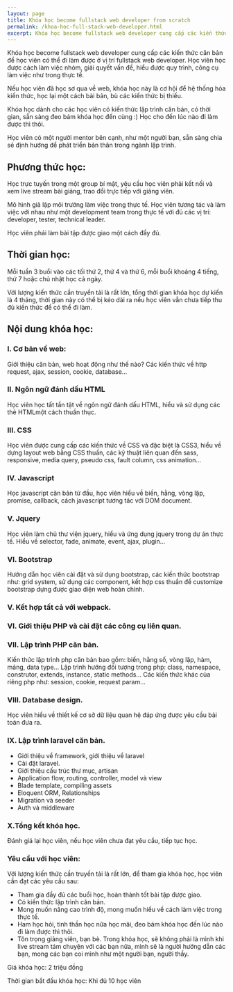 ```yaml
---
layout: page
title: Khóa học become fullstack web developer from scratch
permalink: /khoa-hoc-full-stack-web-developer.html
excerpt: Khóa học become fullstack web developer cung cấp các kiến thức căn bản để học viên có thể đi làm được ở vị trí fullstack web developer. Học viên học được cách làm việc nhóm, giải quyết vấn đề, hiểu được quy trình, công cụ làm việc như trong thực tế.
---
```


Khóa học become fullstack web developer cung cấp các kiến thức căn bản để học viên có thể đi làm được ở vị trí fullstack web developer. Học viên học được cách làm việc nhóm, giải quyết vấn đề, hiểu được quy trình, công cụ làm việc như trong thực tế.

Nếu học viên đã học sơ qua về web, khóa học này là cơ hội để hệ thống hóa kiến thức, học lại một cách bài bản, bù các kiến thức bị thiếu.

Khóa học dành cho các học viên có kiến thức lập trình căn bản, có thời gian, sẵn sàng đeo bám khóa học đến cùng :) Học cho đến lúc nào đi làm được thì thôi.

Học viên có một người mentor bên cạnh, như một người bạn, sẵn sàng chia sẻ định hướng để phát triển bản thân trong ngành lập trình.

## Phương thức học:

Học trực tuyến trong một group bí mật, yêu cầu học viên phải kết nối và xem live stream bài giảng, trao đổi trực tiếp với giảng viên.

Mô hình giả lập môi trường làm việc trong thực tế. Học viên tương tác và làm việc với nhau như một development team trong thực tế với đủ các vị trí: developer, tester, technical leader.

Học viên phải làm bài tập được giao một cách đầy đủ.

## Thời gian học:

Mỗi tuần 3 buổi vào các tối thứ 2, thứ 4 và thứ 6, mỗi buổi khoảng 4 tiếng, thứ 7 hoặc chủ nhật học cả ngày.

Với lượng kiến thức cần truyền tải là rất lớn, tổng thời gian khóa học dự kiến là 4 tháng, thời gian này có thể bị kéo dài ra nếu học viên vẫn chưa tiếp thu đủ kiến thức để có thể đi làm.

## Nội dung khóa học:

### I. Cơ bản về web:

Giới thiệu căn bản, web hoạt động như thế nào? Các kiến thức về http request, ajax, session, cookie, database…

### II. Ngôn ngữ đánh dấu HTML

Học viên học tất tần tật về ngôn ngữ đánh dấu HTML, hiểu và sử dụng các thẻ HTMLmột cách thuần thục.

### III. CSS

Học viên được cung cấp các kiến thức về CSS và đặc biệt là CSS3, hiểu về dựng layout web bằng CSS thuần, các kỹ thuật liên quan đến sass, responsive, media query, pseudo css, fault column, css animation…

### IV. Javascript

Học javascript căn bản từ đầu, học viên hiểu về biến, hằng, vòng lặp, promise, callback, cách javascript tương tác với DOM document.

### V. Jquery
Học viên làm chủ thư viện jquery, hiểu và ứng dụng jquery trong dự án thực tế. Hiểu về selector, fade, animate, event, ajax, plugin…

### VI. Bootstrap

Hướng dẫn học viên cài đặt và sử dụng bootstrap, các kiến thức bootstrap như: grid system, sử dụng các component, kết hợp css thuần để customize bootstrap dựng được giao diện web hoàn chỉnh.

### V. Kết hợp tất cả với webpack.

### VI. Giới thiệu PHP và cài đặt các công cụ liên quan.

### VII. Lập trình PHP căn bản.

Kiến thức lập trình php căn bản bao gồm: biến, hằng số, vòng lặp, hàm, mảng, data type…
Lập trình hướng đối tượng trong php: class, namespace, construtor, extends, instance, static methods...
Các kiến thức khác của riêng php như: session, cookie, request param...

### VIII. Database design.
Học viên hiểu về thiết kế cơ sở dữ liệu quan hệ đáp ứng được yêu cầu bài toán đưa ra.

### IX. Lập trình laravel căn bản.

- Giới thiệu về framework, giới thiệu về laravel
- Cài đặt laravel.
- Giới thiệu cấu trúc thư mục, artisan
- Application flow, routing, controller, model và view
- Blade template, compiling assets
- Eloquent ORM, Relationships
- Migration và seeder
- Auth và middleware

### X.Tổng kết khóa học.

Đánh giá lại học viên, nếu học viên chưa đạt yêu cầu, tiếp tục học.

### Yêu cầu với học viên:

Với lượng kiến thức cần truyền tải là rất lớn, để tham gia khóa học, học viên cần đạt các yêu cầu sau:

- Tham gia đầy đủ các buổi học, hoàn thành tốt bài tập được giao.
- Có kiến thức lập trình căn bản.
- Mong muốn nâng cao trình độ, mong muốn hiểu về cách làm việc trong thực tế.
- Ham học hỏi, tinh thần học nữa học mãi, đeo bám khóa học đến lúc nào đi làm được thì thôi.
- Tôn trọng giảng viên, bạn bè. Trong khóa học, sẽ không phải là mình khi live stream tám chuyện với các bạn nữa, mình sẽ là người hướng dẫn các bạn, mong các bạn coi mình như một người bạn, người thầy.

Giá khóa học: 2 triệu đồng

Thời gian bắt đầu khóa học: Khi đủ 10 học viên
